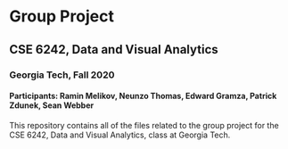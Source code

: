 # Group Project

## CSE 6242, Data and Visual Analytics

### Georgia Tech, Fall 2020

#### Participants: Ramin Melikov, Neunzo Thomas, Edward Gramza, Patrick Zdunek, Sean Webber

This repository contains all of the files related to the group project for the CSE 6242, Data and Visual Analytics, class at Georgia Tech.

